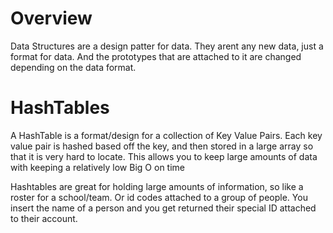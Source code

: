 # Overview
  Data Structures are a design patter for data. They arent any new data, just a format for data. And the prototypes that are attached to it are changed depending on the data format.
# HashTables
  A HashTable is a format/design for a collection of Key Value Pairs. Each key value pair is hashed based off the key, and then stored in a large array so that it is very hard to locate. This allows you to keep large amounts of data with keeping a relatively low Big O on time

Hashtables are great for holding large amounts of information, so like a roster for a school/team. Or id codes attached to a group of people. You insert the name of a person and you get returned their special ID attached to their account.
